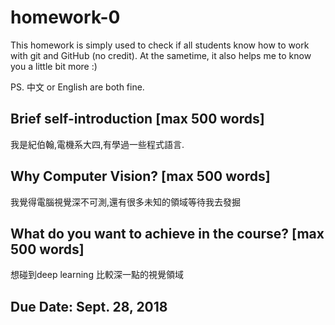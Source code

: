 # homework-0
This homework is simply used to check if all students know how to work with git and GitHub (no credit).
At the sametime, it also helps me to know you a little bit more :)

PS. 中文 or English are both fine.

## Brief self-introduction [max 500 words]
我是紀伯翰,電機系大四,有學過一些程式語言.
## Why Computer Vision? [max 500 words]
我覺得電腦視覺深不可測,還有很多未知的領域等待我去發掘
## What do you want to achieve in the course? [max 500 words]
想碰到deep learning 比較深一點的視覺領域
## Due Date: Sept. 28, 2018
